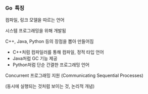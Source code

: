 ### Go  특징

컴파일, 링크 모델을 따르는 언어

시스템 프로그래밍을 위해 개발됨

C++, Java, Python 등의 장점을 뽑아 만들어짐

- C++처럼 컴파일러를 통해 컴파일, 정적 타입 언어
- Java처럼  GC 기능 제공
- Python처럼 단순 간결한 프로그래밍 언어

Concurrent 프로그래밍 지원 (Communicating Sequential Processes)

(동시에 실행되는 것처럼 보이는 것, 논리적 개념)
